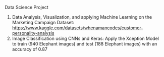 Data Science Project 

1. Data Analysis, Visualization, and applying Machine Learning on the Marketing Campaign Dataset: https://www.kaggle.com/datasets/whenamancodes/customer-personality-analysis
2. Image Classification using CNNs and Keras: Apply the Xception Model to train (940 Elephant images) and test (188 Elephant images) with an accuracy of 0.87

